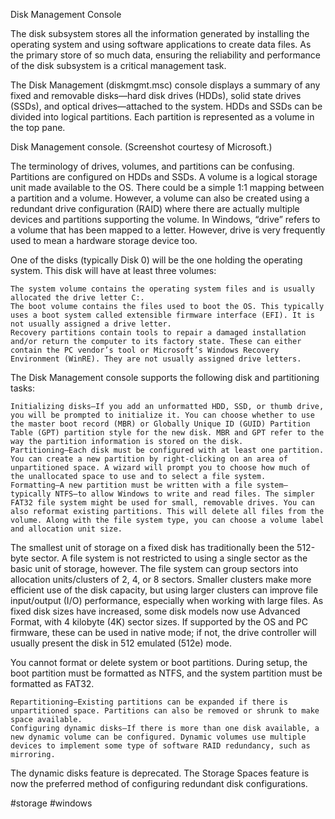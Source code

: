 

Disk Management Console

The disk subsystem stores all the information generated by installing the operating system and using software applications to create data files. As the primary store of so much data, ensuring the reliability and performance of the disk subsystem is a critical management task.

The Disk Management (diskmgmt.msc) console displays a summary of any fixed and removable disks—hard disk drives (HDDs), solid state drives (SSDs), and optical drives—attached to the system. HDDs and SSDs can be divided into logical partitions. Each partition is represented as a volume in the top pane.

Disk Management console. (Screenshot courtesy of Microsoft.)

The terminology of drives, volumes, and partitions can be confusing. Partitions are configured on HDDs and SSDs. A volume is a logical storage unit made available to the OS. There could be a simple 1:1 mapping between a partition and a volume. However, a volume can also be created using a redundant drive configuration (RAID) where there are actually multiple devices and partitions supporting the volume. In Windows, “drive” refers to a volume that has been mapped to a letter. However, drive is very frequently used to mean a hardware storage device too.

One of the disks (typically Disk 0) will be the one holding the operating system. This disk will have at least three volumes:

    The system volume contains the operating system files and is usually allocated the drive letter C:.  
    The boot volume contains the files used to boot the OS. This typically uses a boot system called extensible firmware interface (EFI). It is not usually assigned a drive letter.
    Recovery partitions contain tools to repair a damaged installation and/or return the computer to its factory state. These can either contain the PC vendor’s tool or Microsoft’s Windows Recovery Environment (WinRE). They are not usually assigned drive letters.

The Disk Management console supports the following disk and partitioning tasks:

    Initializing disks—If you add an unformatted HDD, SSD, or thumb drive, you will be prompted to initialize it. You can choose whether to use the master boot record (MBR) or Globally Unique ID (GUID) Partition Table (GPT) partition style for the new disk. MBR and GPT refer to the way the partition information is stored on the disk.
    Partitioning—Each disk must be configured with at least one partition. You can create a new partition by right-clicking on an area of unpartitioned space. A wizard will prompt you to choose how much of the unallocated space to use and to select a file system.
    Formatting—A new partition must be written with a file system—typically NTFS—to allow Windows to write and read files. The simpler FAT32 file system might be used for small, removable drives. You can also reformat existing partitions. This will delete all files from the volume. Along with the file system type, you can choose a volume label and allocation unit size.

The smallest unit of storage on a fixed disk has traditionally been the 512-byte sector. A file system is not restricted to using a single sector as the basic unit of storage, however. The file system can group sectors into allocation units/clusters of 2, 4, or 8 sectors. Smaller clusters make more efficient use of the disk capacity, but using larger clusters can improve file input/output (I/O) performance, especially when working with large files. As fixed disk sizes have increased, some disk models now use Advanced Format, with 4 kilobyte (4K) sector sizes. If supported by the OS and PC firmware, these can be used in native mode; if not, the drive controller will usually present the disk in 512 emulated (512e) mode.

You cannot format or delete system or boot partitions. During setup, the boot partition must be formatted as NTFS, and the system partition must be formatted as FAT32.

    Repartitioning—Existing partitions can be expanded if there is unpartitioned space. Partitions can also be removed or shrunk to make space available.
    Configuring dynamic disks—If there is more than one disk available, a new dynamic volume can be configured. Dynamic volumes use multiple devices to implement some type of software RAID redundancy, such as mirroring.



The dynamic disks feature is deprecated. The Storage Spaces feature is now the preferred method of configuring redundant disk configurations.



#storage #windows

